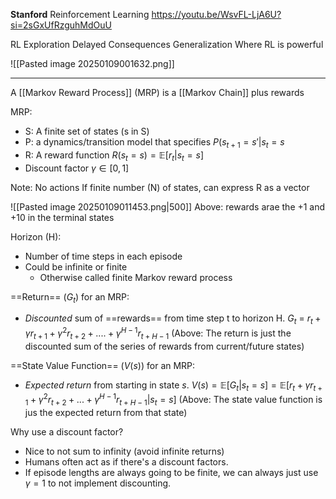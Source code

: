 **Stanford** Reinforcement Learning
https://youtu.be/WsvFL-LjA6U?si=2sGxUfRzguhMdOuU

RL
Exploration
Delayed Consequences
Generalization
Where RL is powerful

![[Pasted image 20250109001632.png]]

----------

A [[Markov Reward Process]] (MRP) is a [[Markov Chain]] plus rewards

MRP:
- S: A finite set of states (s in S)
- P: a dynamics/transition model that specifies $P(s_{t+1} = s'|s_t = s$
- R: A reward function $R(s_t=s) = \mathbb{E}[r_t|s_t=s]$
- Discount factor $\gamma \in [0,1]$ 

Note: No actions
If finite number (N) of states, can express R as a vector

![[Pasted image 20250109011453.png|500]]
Above: rewards arae the +1 and +10 in the terminal states


Horizon (H):
- Number of time steps in each episode
- Could be infinite or finite
	- Otherwise called finite Markov reward process

==Return== ($G_t$) for an MRP:
- *Discounted* sum of ==rewards== from time step t to horizon H.
$G_t$ = $r_t + \gamma r_{t+1} + \gamma^2 r_{t+2} + .... + \gamma^{H-1} r_{t+H-1}$ 
(Above: The return is just the discounted sum of the series of rewards from current/future states)

==State Value Function== ($V(s)$) for an MRP:
- *Expected return* from starting in state $s$.
$V(s) = \mathbb{E}[G_t|s_t=s] = \mathbb{E}[r_t + \gamma r_{t+1} + \gamma^2 r_{t+2} + ... +  \gamma^{H-1} r_{t+H-1} | s_t = s]$ 
(Above: The state value function is jus the expected return from that state)

Why use a discount factor?
- Nice to not sum to infinity (avoid infinite returns)
- Humans often act as if there's a discount factors.
- If episode lengths are always going to be finite, we can always just use $\gamma=1$ to not implement discounting.














